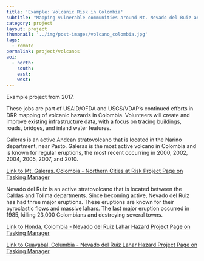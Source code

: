 ```yaml
---
title: 'Example: Volcanic Risk in Colombia'
subtitle: "Mapping vulnerable communities around Mt. Nevado del Ruiz and Mt. Galeras."
category: project
layout: project
thumbnail: '../img/post-images/volcano_colombia.jpg'
tags:
  - remote
permalink: project/volcanos
aoi:
  - north:
    south:
    east:
    west:
---
```


Example project from 2017.

These jobs are part of USAID/OFDA and USGS/VDAP’s continued efforts in DRR mapping of volcanic hazards in Colombia. Volunteers will create and improve existing infrastructure data, with a focus on tracing buildings, roads, bridges, and inland water features.

Galeras is an active Andean stratovolcano that is located in the Narino department, near Pasto. Galeras is the most active volcano in Colombia and is known for regular eruptions, the most recent occurring in 2000, 2002, 2004, 2005, 2007, and 2010.

<a href="https://tasks.hotosm.org/project/2783">Link to Mt. Galeras, Colombia - Northern Cities at Risk Project Page on Tasking Manager</a>

Nevado del Ruiz is an active stratovolcano that is located between the Caldas and Tolima departments. Since becoming active, Nevado del Ruiz has had three major eruptions. These eruptions are known for their pyroclastic flows and massive lahars. The last major eruption occurred in 1985, killing 23,000 Colombians and destroying several towns.

<a href="https://tasks.hotosm.org/project/2602">Link to Honda, Colombia - Nevado del Ruiz Lahar Hazard Project Page on Tasking Manager</a>

<a href="https://tasks.hotosm.org/project/2601">Link to Guayabal, Columbia - Nevado del Ruiz Lahar Hazard Project Page on Tasking Manager</a>



